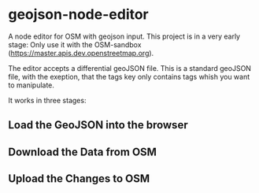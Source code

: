 # geojson-node-editor
A node editor for OSM with geojson input. This project is in a very early stage: Only use it with the OSM-sandbox (https://master.apis.dev.openstreetmap.org).

The editor accepts a differential geoJSON file. This is a standard geoJSON file, with the exeption, that the tags key only contains tags whish you want to manipulate. 

It works in three stages:

## Load the GeoJSON into the browser

## Download the Data from OSM

## Upload the Changes to OSM



